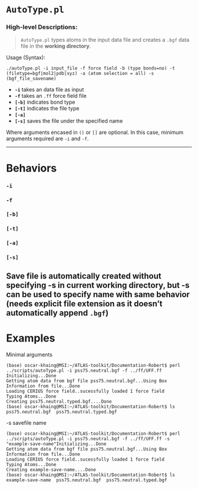 
# `AutoType.pl`
### High-level Descriptions:


> `AutoType.pl` types atoms in the input data file and creates a `.bgf` data file in the **working directory**.

Usage (Syntax):
```
./autoType.pl -i input_file -f force field -b (type bonds=no) -t (filetype=bgf|mol2|pdb|xyz) -a (atom selection = all) -s (bgf_file_savename)
```
* **`-i`** takes an data file as input
* **`-f`** takes an `.ff` force field file 
* **`[-b]`** indicates bond type
* **`[-t]`** indicates the file type 
* **`[-a]`**
* **`[-s]`** saves the file under the specified name

Where arguments encased in `()` or `[]` are optional. In this case, minimum arguments required are `-i` and `-f`.
 
---


# Behaviors
### `-i`

### `-f`

### `[-b]`

### `[-t]`


### `[-a]`


### `[-s]`
Save file is automatically created without specifying -s in current working directory, but -s can be used to specify name with same behavior (needs explicit file extension as it doesn’t automatically append `.bgf`)
---
# Examples
Minimal arguments
```
(base) oscar-khaing@MSI:~/ATLAS-toolkit/Documentation-Robert$ perl ../scripts/autoType.pl -i pss75.neutral.bgf -f ../ff/UFF.ff
Initializing...Done
Getting atom data from bgf file pss75.neutral.bgf...Using Box Information from file...Done
Loading CERIUS force field..sucessfully loaded 1 force field
Typing Atoms...Done
Creating pss75.neutral.typed.bgf....Done
(base) oscar-khaing@MSI:~/ATLAS-toolkit/Documentation-Robert$ ls
pss75.neutral.bgf  pss75.neutral.typed.bgf
```
-s savefile name
```
(base) oscar-khaing@MSI:~/ATLAS-toolkit/Documentation-Robert$ perl ../scripts/autoType.pl -i pss75.neutral.bgf -f ../ff/UFF.ff -s "example-save-name"Initializing...Done
Getting atom data from bgf file pss75.neutral.bgf...Using Box Information from file...Done
Loading CERIUS force field..sucessfully loaded 1 force field
Typing Atoms...Done
Creating example-save-name....Done
(base) oscar-khaing@MSI:~/ATLAS-toolkit/Documentation-Robert$ ls
example-save-name  pss75.neutral.bgf  pss75.neutral.typed.bgf
```
